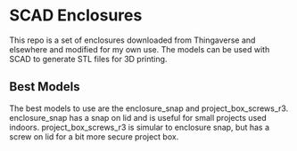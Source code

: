 # SCAD Enclosures

This repo is a set of enclosures downloaded from Thingaverse and elsewhere and modified for my own use. The models can be used with SCAD to generate STL files for 3D printing.

## Best Models

The best models to use are the enclosure_snap and project_box_screws_r3. enclosure_snap has a snap on lid and is useful for small projects used indoors. project_box_screws_r3 is simular to enclosure snap, but has a screw on lid for a bit more secure project box.
